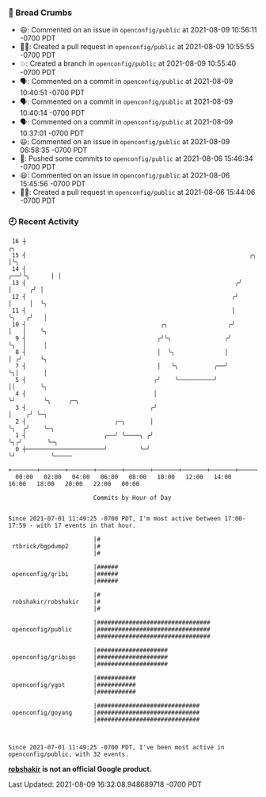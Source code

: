 ### 🍞 Bread Crumbs

 * 😃: Commented on an issue in `openconfig/public` at 2021-08-09 10:56:11 -0700 PDT
 * ✍🏼: Created a pull request in `openconfig/public` at 2021-08-09 10:55:55 -0700 PDT
 * 💥: Created a branch in `openconfig/public` at 2021-08-09 10:55:40 -0700 PDT
 * 🗣: Commented on a commit in `openconfig/public` at 2021-08-09 10:40:51 -0700 PDT
 * 🗣: Commented on a commit in `openconfig/public` at 2021-08-09 10:40:14 -0700 PDT
 * 🗣: Commented on a commit in `openconfig/public` at 2021-08-09 10:37:01 -0700 PDT
 * 😃: Commented on an issue in `openconfig/public` at 2021-08-09 06:58:35 -0700 PDT
 * 🚢: Pushed some commits to `openconfig/public` at 2021-08-06 15:46:34 -0700 PDT
 * 😃: Commented on an issue in `openconfig/public` at 2021-08-06 15:45:56 -0700 PDT
 * ✍🏼: Created a pull request in `openconfig/public` at 2021-08-06 15:44:06 -0700 PDT

### 🕘 Recent Activity
```
 16 ┼                                                                        ╭╮
 15 ┤                                                               ╭╮       │╰╮
 14 ┤                                                            ╭──╯╰╮      │ │
 13 ┤                                                           ╭╯    │     ╭╯ │
 12 ┤                                                          ╭╯     │     │  ╰╮
 11 ┤                                                          │      ╰╮   ╭╯   │
 10 ┤                                      ╭╮                 ╭╯       │   │    ╰╮
  9 ┤                                     ╭╯╰╮               ╭╯        ╰╮  │     │
  8 ┤                                     │  ╰╮              │          │ ╭╯     ╰╮
  7 ┤                                     │   ╰╮          ╭──╯          ╰╮│       │
  5 ┤                                    ╭╯    ╰──────────╯              ││       ╰╮
  4 ┤                                    │                               ╰╯        ╰╮     ╭─╮
  3 ┤                                   ╭╯                                          │    ╭╯ ╰─╮
  2 ┤                         ╭─╮       │                                           ╰╮  ╭╯    ╰─╮
  1 ┤                      ╭──╯ ╰────╮ ╭╯                                            ╰╮╭╯       ╰─╮
  0 ┼──────────────────────╯         ╰─╯                                              ╰╯          ╰─────
    +───────+───────+───────+───────+───────+───────+───────+───────+───────+───────+───────+───────+────
  00:00   02:00   04:00   06:00   08:00   10:00   12:00   14:00   16:00   18:00   20:00   22:00   00:00   

						Commits by Hour of Day


Since 2021-07-01 11:49:25 -0700 PDT, I'm most active between 17:00-17:59 - with 17 events in that hour.

```



```
                        |#
 rtbrick/bgpdump2       |#
                        |#

                        |######
 openconfig/gribi       |######
                        |######

                        |#
 robshakir/robshakir    |#
                        |#

                        |################################
 openconfig/public      |################################
                        |################################

                        |####################
 openconfig/gribigo     |####################
                        |####################

                        |###########
 openconfig/ygot        |###########
                        |###########

                        |#############################
 openconfig/goyang      |#############################
                        |#############################



Since 2021-07-01 11:49:25 -0700 PDT, I've been most active in openconfig/public, with 32 events.

```
**[robshakir](mailto:robjs@google.com) is not an official Google product.**  


Last Updated: 2021-08-09 16:32:08.948689718 -0700 PDT

